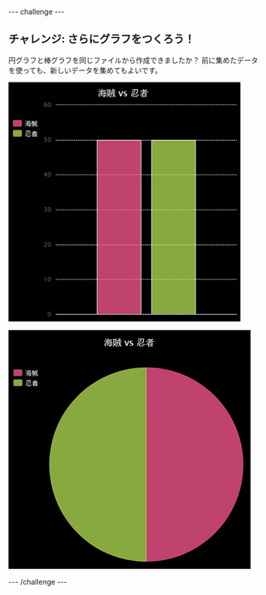 \--- challenge \---

## チャレンジ: さらにグラフをつくろう！

円グラフと棒グラフを同じファイルから作成できましたか？ 前に集めたデータを使っても、新しいデータを集めてもよいです。

![スクリーンショット](images/pets-pn-bar.png)

![スクリーンショット](images/pets-pn.png)

\--- /challenge \---
